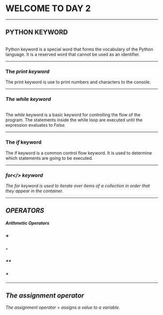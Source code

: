 # WELCOME TO DAY 2

---

## PYTHON KEYWORD
<br>
Python keyword is a special word that forms the vocabulary of the Python language. It is a reserved word that cannot be used as an identifier. 

---

### The <i>print keyword</i>

The print keyword is use to print numbers and characters to the console.

---

### <i>The while keyword</i>

<br>
The <i>while</i> keyword is a basic keyword for controlling the flow of the program. The statements inside the while loop are executed until the expression evaluates to <i>False.</i> 

---

### The <i>if</i> keyword

The if keyword is a common control flow keyword. It is used to determine which statements are going to be executed. 

---
### <i>for</> keyword
The for keyword is used to iterate over items of a collection in order that they appear in the container.

---

## OPERATORS

#### Arithmetic Operators

### +
### -
### **
### *

---

## The assignment operator
The assignment operator = assigns a value to a variable.